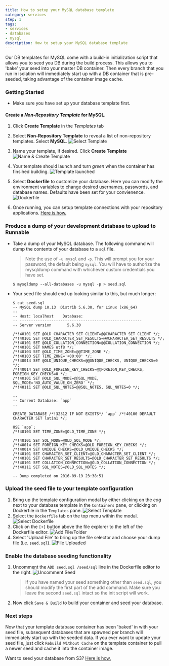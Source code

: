 ```yaml
---
title: How to setup your MySQL database template
category: services
step: 1
tags:
- services
- databases
- mysql
description: How to setup your MySQL database template
---
```


Our DB templates for MySQL come with a build-in initialization script that allows you
to seed you DB during the build process. This allows you to 'bake' your seed into your master DB
container. Then every branch that you run in isolation will immediately start up with a DB
container that is pre-seeded, taking advantage of the container image cache.

### Getting Started
* Make sure you have set up your database template first.
#### Create a _Non-Repository Template_ for MySQL.
  1. Click __Create Template__ in the _Templates_ tab
  2. Select __Non-Repository Template__ to reveal a list of non-repository templates. Select __MySQL__.
    ![Select Template](/images/create-mysql-db-1.png)  

  3. Name your template, if desired. Click __Create Template__
    ![Name & Create Template](/images/create-mysql-db-2.png)  

  4. Your template should launch and turn *green* when the container has finsihed building.
    ![Template launched](/images/create-mysql-db-3.png)  

  5. Select __Dockerfile__ to customize your database. Here you can modify the environment variables to
  change desired usernames, passwords, and database names. Defaults have been set for your convienence.
    ![Dockerfile](/images/create-mysql-db-4.png)  

  6. Once running, you can setup template connections with your repository applications. [Here is how.](/connections/how_to_connect_your_containers.md)


### Produce a dump of your development database to upload to Runnable
* Take a dump of your MySQL database. The following command will dump the contents of your database to a `sql` file.
  > Note the use of `-u mysql` and `-p`. This will prompt you for your password, the default being `mysql`. 
  You will have to authorize the mysqldump command with whichever custom credentials you have set.
  
  ```
  $ mysqldump --all-databases -u mysql -p > seed.sql
  ```  

* Your seed file should end up looking similar to this, but much longer:
    ```
    $ cat seed.sql
    -- MySQL dump 10.13  Distrib 5.6.30, for Linux (x86_64)
    --
    -- Host: localhost    Database:
    -- ------------------------------------------------------
    -- Server version       5.6.30

    /*!40101 SET @OLD_CHARACTER_SET_CLIENT=@@CHARACTER_SET_CLIENT */;
    /*!40101 SET @OLD_CHARACTER_SET_RESULTS=@@CHARACTER_SET_RESULTS */;
    /*!40101 SET @OLD_COLLATION_CONNECTION=@@COLLATION_CONNECTION */;
    /*!40101 SET NAMES utf8 */;
    /*!40103 SET @OLD_TIME_ZONE=@@TIME_ZONE */;
    /*!40103 SET TIME_ZONE='+00:00' */;
    /*!40014 SET @OLD_UNIQUE_CHECKS=@@UNIQUE_CHECKS, UNIQUE_CHECKS=0 */;
    /*!40014 SET @OLD_FOREIGN_KEY_CHECKS=@@FOREIGN_KEY_CHECKS, FOREIGN_KEY_CHECKS=0 */;
    /*!40101 SET @OLD_SQL_MODE=@@SQL_MODE, SQL_MODE='NO_AUTO_VALUE_ON_ZERO' */;
    /*!40111 SET @OLD_SQL_NOTES=@@SQL_NOTES, SQL_NOTES=0 */;

    --
    -- Current Database: `app`
    --

    CREATE DATABASE /*!32312 IF NOT EXISTS*/ `app` /*!40100 DEFAULT CHARACTER SET latin1 */;

    USE `app`;
    /*!40103 SET TIME_ZONE=@OLD_TIME_ZONE */;

    /*!40101 SET SQL_MODE=@OLD_SQL_MODE */;
    /*!40014 SET FOREIGN_KEY_CHECKS=@OLD_FOREIGN_KEY_CHECKS */;
    /*!40014 SET UNIQUE_CHECKS=@OLD_UNIQUE_CHECKS */;
    /*!40101 SET CHARACTER_SET_CLIENT=@OLD_CHARACTER_SET_CLIENT */;
    /*!40101 SET CHARACTER_SET_RESULTS=@OLD_CHARACTER_SET_RESULTS */;
    /*!40101 SET COLLATION_CONNECTION=@OLD_COLLATION_CONNECTION */;
    /*!40111 SET SQL_NOTES=@OLD_SQL_NOTES */;

    -- Dump completed on 2016-09-19 23:38:51
    ```

### Upload the seed file to your template configuration
1. Bring up the template configuration modal by either clicking on the _cog_ next to your database template in the `Containers` pane, or clicking on Dockerfile in the `Templates` pane.
  ![Select Template](/images/seed-mysql-db-1.png)  
2. Select the `Dockerfile` tab on the top menu within the modal.
  ![Select Dockerfile](/images/seed-mysql-db-2.png)  
3. Click on the `[+]` button above the file explorer to the left of the Dockerfile editor.
  ![Add File/Folder](/images/seed-mysql-db-3.png)  
4. Select 'Upload File' to bring up the file selector and choose your dump file (i.e. `seed.sql`).
  ![File Uploaded](/images/seed-mysql-db-4.png)  


### Enable the database seeding functionality
1. Uncomment the `ADD seed.sql /seed/sql` line in the Dockerfile editor to the right.
  ![Uncomment Seed](/images/seed-mysql-db-5.png)  
    > If you have named your seed something other than `seed.sql`, you should modify the first part of the add command.
    Make sure you leave the second `seed.sql` intact so the init script will work.
2. Now click `Save & Build` to build your container and seed your database.


### Next steps
Now that your template database container has been 'baked' in with your seed file, subsequent databases that are spawned per branch will immediately start up with the seeded data. If you ever want to update your seed file, just click `Rebuild Without Cache` on the template container to pull a newer seed and cache it into the container image.

Want to seed your database from S3? [Here is how.](/reference/upload_seed_from_s3.md)
